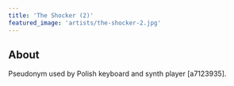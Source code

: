 ```yaml
---
title: 'The Shocker (2)'
featured_image: 'artists/the-shocker-2.jpg'
---
```


## About

Pseudonym used by Polish keyboard and synth player [a7123935].
